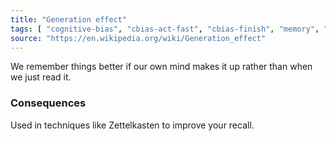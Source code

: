 ```yaml
---
title: "Generation effect"
tags: [ "cognitive-bias", "cbias-act-fast", "cbias-finish", "memory", "memory-bias" ]
source: "https://en.wikipedia.org/wiki/Generation_effect"
---
```


We remember things better if our own mind makes it up rather than when we just read it.

### Consequences

Used in techniques like Zettelkasten to improve your recall.
